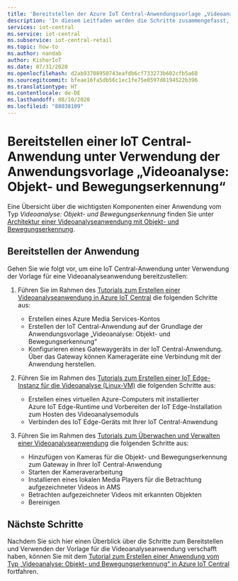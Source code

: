 ```yaml
---
title: 'Bereitstellen der Azure IoT Central-Anwendungsvorlage „Videoanalyse: Objekt- und Bewegungserkennung“'
description: 'In diesem Leitfaden werden die Schritte zusammengefasst, die ausgeführt werden müssen, um eine Azure IoT Central-Anwendung unter Verwendung der Anwendungsvorlage „Videoanalyse: Objekt- und Bewegungserkennung“ bereitzustellen.'
services: iot-central
ms.service: iot-central
ms.subservice: iot-central-retail
ms.topic: how-to
ms.author: nandab
author: KishorIoT
ms.date: 07/31/2020
ms.openlocfilehash: d2ab93708950743eafdb6cf733273b602cfb5a68
ms.sourcegitcommit: bfeae16fa5db56c1ec1fe75e0597d8194522b396
ms.translationtype: HT
ms.contentlocale: de-DE
ms.lasthandoff: 08/10/2020
ms.locfileid: "88038109"
---
```

# <a name="how-to-deploy-an-iot-central-application-using-the-video-analytics---object-and-motion-detection-application-template"></a>Bereitstellen einer IoT Central-Anwendung unter Verwendung der Anwendungsvorlage „Videoanalyse: Objekt- und Bewegungserkennung“

Eine Übersicht über die wichtigsten Komponenten einer Anwendung vom Typ *Videoanalyse: Objekt- und Bewegungserkennung* finden Sie unter [Architektur einer Videoanalyseanwendung mit Objekt- und Bewegungserkennung](architecture-video-analytics.md).

## <a name="deploy-the-application"></a>Bereitstellen der Anwendung

Gehen Sie wie folgt vor, um eine IoT Central-Anwendung unter Verwendung der Vorlage für eine Videoanalyseanwendung bereitzustellen:

1. Führen Sie im Rahmen des [Tutorials zum Erstellen einer Videoanalyseanwendung in Azure IoT Central](tutorial-video-analytics-create-app.md) die folgenden Schritte aus:
    - Erstellen eines Azure Media Services-Kontos
    - Erstellen der IoT Central-Anwendung auf der Grundlage der Anwendungsvorlage „Videoanalyse: Objekt- und Bewegungserkennung“
    - Konfigurieren eines Gatewaygeräts in der IoT Central-Anwendung. Über das Gateway können Kamerageräte eine Verbindung mit der Anwendung herstellen.

1. Führen Sie im Rahmen des [Tutorials zum Erstellen einer IoT Edge-Instanz für die Videoanalyse (Linux-VM)](tutorial-video-analytics-iot-edge-vm.md) die folgenden Schritte aus:
    - Erstellen eines virtuellen Azure-Computers mit installierter Azure IoT Edge-Runtime und Vorbereiten der IoT Edge-Installation zum Hosten des Videoanalysemoduls
    - Verbinden des IoT Edge-Geräts mit Ihrer IoT Central-Anwendung

1. Führen Sie im Rahmen des [Tutorials zum Überwachen und Verwalten einer Videoanalyseanwendung](tutorial-video-analytics-manage.md) die folgenden Schritte aus:
    - Hinzufügen von Kameras für die Objekt- und Bewegungserkennung zum Gateway in Ihrer IoT Central-Anwendung
    - Starten der Kameraverarbeitung
    - Installieren eines lokalen Media Players für die Betrachtung aufgezeichneter Videos in AMS
    - Betrachten aufgezeichneter Videos mit erkannten Objekten
    - Bereinigen

## <a name="next-steps"></a>Nächste Schritte

Nachdem Sie sich hier einen Überblick über die Schritte zum Bereitstellen und Verwenden der Vorlage für die Videoanalyseanwendung verschafft haben, können Sie mit dem [Tutorial zum Erstellen einer Anwendung vom Typ „Videoanalyse: Objekt- und Bewegungserkennung“ in Azure IoT Central](tutorial-video-analytics-create-app.md) fortfahren.
